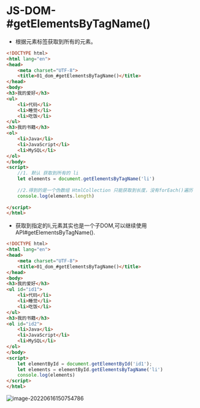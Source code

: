# JS-DOM-#getElementsByTagName()

- 根据元素标签获取到所有的元素。

```html
<!DOCTYPE html>
<html lang="en">
<head>
    <meta charset="UTF-8">
    <title>01_dom_#getElementsByTagName()</title>
</head>
<body>
<h3>我的爱好</h3>
<ul>
    <li>代码</li>
    <li>睡觉</li>
    <li>吃饭</li>
</ul>
<h3>我的书籍</h3>
<ol>
    <li>Java</li>
    <li>JavaScript</li>
    <li>MySQL</li>
</ol>
</body>
<script>
    //1. 默认 获取到所有的 li
    let elements = document.getElementsByTagName('li')
    
    //2.得到的是一个伪数组 HtmlCollection 只能获取到长度，没有forEach()遍历
    console.log(elements.length)
    
</script>
</html>
```

- 获取到指定的li,元素其实也是一个子DOM,可以继续使用API#getElementsByTagName().

```html
<!DOCTYPE html>
<html lang="en">
<head>
    <meta charset="UTF-8">
    <title>01_dom_#getElementsByTagName()</title>
</head>
<body>
<h3>我的爱好</h3>
<ul id="id1">
    <li>代码</li>
    <li>睡觉</li>
    <li>吃饭</li>
</ul>
<h3>我的书籍</h3>
<ol id="id2">
    <li>Java</li>
    <li>JavaScript</li>
    <li>MySQL</li>
</ol>
</body>
<script>
    let elementById = document.getElementById('id1');
    let elements = elementById.getElementsByTagName('li')
    console.log(elements)
</script>
</html>
```

![image-20220616150754786](C:/Users/Administrator.DESKTOP-E0KTJ20/AppData/Roaming/Typora/typora-user-images/image-20220616150754786.png)